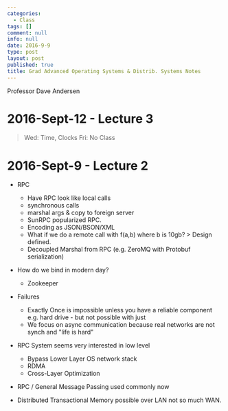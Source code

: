 ```yaml
---
categories:
  - Class
tags: []
comment: null
info: null
date: 2016-9-9
type: post
layout: post
published: true
title: Grad Advanced Operating Systems & Distrib. Systems Notes
---
```

Professor Dave Andersen

# 2016-Sept-12 - Lecture 3
> Wed: Time, Clocks
> Fri: No Class



# 2016-Sept-9 - Lecture 2 
- RPC
  - Have RPC look like local calls
  - synchronous calls
  - marshal args & copy to foreign server
  - SunRPC popularized RPC.
  - Encoding as JSON/BSON/XML
  - What if we do a remote call with f(a,b) where b is 10gb? > Design defined.
  - Decoupled Marshal from RPC (e.g. ZeroMQ with Protobuf serialization)
- How do we bind in modern day?
	- Zookeeper
- Failures
	- Exactly Once is impossible unless you have a reliable component e.g. hard drive - but not possible with just 
    - We focus on async communication because real networks are not synch and "life is hard"
- RPC System seems very interested in low level
    - Bypass Lower Layer OS network stack 
    - RDMA 
    - Cross-Layer Optimization
    
- RPC / General Message Passing used commonly now
- Distributed Transactional Memory possible over LAN not so much WAN.
